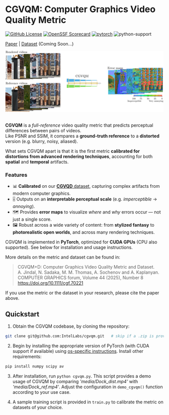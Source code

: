 # CGVQM: Computer Graphics Video Quality Metric
[![GitHub License](https://img.shields.io/github/license/IntelLabs/cgvqm)](https://github.com/IntelLabs/cgvqm/code/main/LICENSE)
[![OpenSSF Scorecard](https://api.scorecard.dev/projects/github.com/IntelLabs/cgvqm/badge)](https://scorecard.dev/viewer/?uri=github.com/IntelLabs/cgvqm)
[![pytorch](https://img.shields.io/badge/PyTorch-v2.4.1-green?logo=pytorch)](https://pytorch.org/get-started/locally/)
![python-support](https://img.shields.io/badge/Python-3.10-3?logo=python)

[Paper](http://arxiv.org/abs/2506.11546) | [Dataset](https://github.com/IntelLabs/CGVQM) (Coming Soon...)

<img src="media/teaser.png">
<br /><br />

**CGVQM** is a *full-reference* video quality metric that predicts perceptual differences between pairs of videos.  
Like PSNR and SSIM, it compares a **ground-truth reference** to a **distorted** version (e.g. blurry, noisy, aliased).  

What sets CGVQM apart is that it is the first metric **calibrated for distortions from advanced rendering techniques**, accounting for both **spatial** and **temporal** artifacts.

### Features

- 📊 **Calibrated** on our [**CGVQD** dataset](https://github.com/IntelLabs/CGVQM), capturing complex artifacts from modern computer graphics.
- 🎚️ Outputs on an **interpretable perceptual scale** (e.g. *imperceptible* → *annoying*).
- 🗺️ Provides **error maps** to visualize *where* and *why* errors occur — not just a single score.
- 🖼️ Robust across a wide variety of content: from **stylized fantasy** to **photorealistic open worlds**, and across many rendering techniques.

CGVQM is implemented in **PyTorch**, optimized for **CUDA GPUs** (CPU also supported). See below for installation and usage instructions.

More details on the metric and dataset can be found in:

> CGVQM+D: Computer Graphics Video Quality Metric and Dataset.\
> A. Jindal, N. Sadaka, M. M. Thomas, A. Sochenov and A. Kaplanyan.\
> COMPUTER GRAPHICS forum, Volume 44 (2025), Number 8\
> https://doi.org/10.1111/cgf.70221

If you use the metric or the dataset in your research, please cite the paper above. 

## Quickstart
1. Obtain the CGVQM codebase, by cloning the repository:
```bash
git clone git@github.com:IntelLabs/cgvqm.git   # skip if a .zip is provided or you use Github GUI
```

2. Begin by installing the appropriate version of PyTorch (with CUDA support if available) using <a href="https://pytorch.org/get-started/locally/">os-specific instructions</a>. Install other requirements:
```bash
pip install numpy scipy av
```

3. After installation, run `python cgvqm.py`. This script provides a demo usage of CGVQM by comparing <i>'media/Dock_dist.mp4'</i> with <i>'media/Dock_ref.mp4'</i>. Adjust the configuration in `demo_cgvqm()` function according to your use case.

4. A sample training script is provided in `train.py` to calibrate the metric on datasets of your choice.